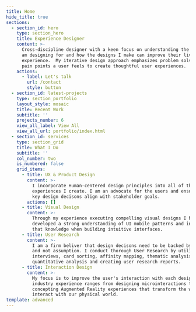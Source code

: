 ```yaml
---
title: Home
hide_title: true
sections:
  - section_id: hero
    type: section_hero
    title: Experience Designer
    content: >-
      Cross-discipline designer with a keen focus on understanding the humans I
      am designing for and how the designs I make can improve their lived in
      experience.  My iterative design approach emphasizes problem solving the
      pain points a user feels to create thoughtful user experiences.
    actions:
      - label: Let's talk
        url: /contact
        style: button
  - section_id: latest-projects
    type: section_portfolio
    layout_style: mosaic
    title: Recent Work
    subtitle: ''
    projects_number: 6
    view_all_label: View All
    view_all_url: portfolio/index.html
  - section_id: services
    type: section_grid
    title: What I Do
    subtitle: ''
    col_number: two
    is_numbered: false
    grid_items:
      - title: UX & Product Design
        content: >-
          I incorporate Human-centered design principles into all of the
          experiences I create. I am an advocate for the users and ensure that
          key design decisons align with stakeholder goals.
        actions: []
      - title: Visual Design
        content: >-
          Through my experience executing compelling visual designs I have
          developed a strong understanding of UI mobile patterns and incorporate
          that knowledge when building intuitive interfaces.
      - title: User Research
        content: >-
          I am a firm beliver that design decisons need to be backed by research
          and not assumption. I conduct thorough User Research by utilizing user
          interviews, card sorting, affinity mapping, thematic analysis,
          quantitative analysis and creating user research reports.
      - title: Interaction Design
        content: >-
          My focus is to improve the user's interaction with each design.  My
          industry experience ranges from designing microinteractions to
          concepting Augmented Reality experiences that transform the way we
          interact with our physical world.
template: advanced
---
```

